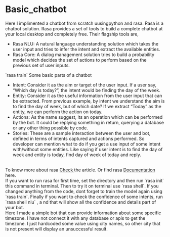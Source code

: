 # Basic_chatbot

Here I implimented a chatbot from scratch uusingpython and rasa. Rasa is a chatbot solution. Rasa provides a set of tools to build a complete chatbot at your local desktop and completely free. Their flagship tools are,
<ul>
  <li>Rasa NLU: A natural language understanding solution which takes the user input and tries to infer the intent and extract the available entities.</li>
  <li>Rasa Core: A dialog management solution tries to build a probability model which decides the set of actions to perform based on the previous set of user inputs.</li>
</ul>
`rasa train`
Some basic parts of a chatbot
<ul>
  <li>Intent: Consider it as the aim or target of the user input. If a user say, “Which day is today?”, the intent would be finding the day of the week.</li>
  <li>Entity: Consider it as the useful information from the user input that can be extracted. From previous example, by intent we understand the aim is to find the day of week, but of which date? If we extract “Today” as the entity, we can perform the action on today.</li>
  <li>Actions: As the name suggest, its an operation which can be performed by the bot. It could be replying something in return, querying a database or any other thing possible by code.</li>
  <li>Stories: These are a sample interaction between the user and bot, defined in terms of intents captured and actions performed. So developer can mention what to do if you get a use input of some intent with/without some entities. Like saying if user intent is to find the day of week and entity is today, find day of week of today and reply.</li>
</ul>
<br>
To know more about rasa <a href ='https://itnext.io/building-a-chatbot-with-rasa-9c3f3c6ad64d'> Check </a> the article. Or find rasa <a href ='https://rasa.com/docs/getting-started/'> Documentation </a> here.
<br>
If you want to run rasa for first time, set the directory and then run `rasa init` this command in terminal. Then to try it on terminal use `rasa shell`. If you changed anything from the code, dont forget to train the model again using `rasa train`. Finally if you want to check the confidence of some intents, run `rasa shell nlu` , a nd that will show all the confidence and details part of your bot.
<br>
Here I made a simple bot that can provide information about some specific timezone. I have not connect it with any database or apis to get the timezone. I just hardcoded some value using city names, so other city that is not present will display an unsuccessful result.
